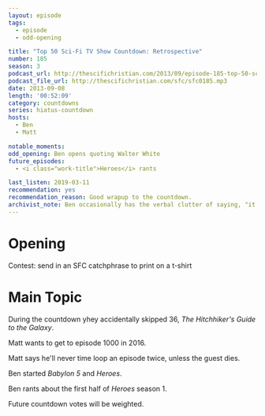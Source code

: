 ```yaml
---
layout: episode
tags:
  - episode
  - odd-opening

title: "Top 50 Sci-Fi TV Show Countdown: Retrospective"
number: 185
season: 3
podcast_url: http://thescifichristian.com/2013/09/episode-185-top-50-sci-fi-tv-show-countdown-retrospective/
podcast_file_url: http://thescifichristian.com/sfc/sfc0185.mp3
date: 2013-09-08
length: '00:52:09'
category: countdowns
series: hiatus-countdown
hosts:
  - Ben
  - Matt

notable_moments:
odd_opening: Ben opens quoting Walter White
future_episodes:
  - <i class="work-title">Heroes</i> rants 

last_listen: 2019-03-11
recommendation: yes
recommendation_reason: Good wrapup to the countdown.
archivist_note: Ben occasionally has the verbal clutter of saying, "it's like", which I assumed he picked up from Jordan Peterson. Apparently not, since he says it in this episode, three years before Peterson became well known.
---
```

# Opening
Contest: send in an SFC catchphrase to print on a t-shirt 



# Main Topic

During the countdown yhey accidentally skipped 36, <i class="work-title">The Hitchhiker's Guide to the Galaxy</i>.

Matt wants to get to episode 1000 in 2016.

Matt says he'll never time loop an episode twice, unless the guest dies.

Ben started <i class="work-title">Babylon 5</i> and <i class="work-title">Heroes</i>. 

Ben rants about the first half of <i class="work-title">Heroes</i> season 1.

Future countdown votes will be weighted.